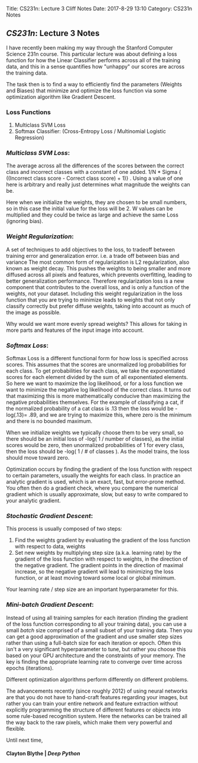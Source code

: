 Title: CS231n: Lecture 3 Cliff Notes
Date: 2017-8-29 13:10
Category: CS231n Notes

## *CS231n*: Lecture 3 Notes


I have recently been making my way through the Stanford Computer Science 231n course. This particular lecture
was about defining a loss function for how the Linear Classifier performs across all of the training data,
and this in a sense quantifies how "unhappy" our scores are across the training data.

The task then is to find a way to efficiently find the parameters (Weights and Biases) that minimize and optimize the loss function via some optimization algorithm like Gradient Descent.

### Loss Functions
1. Multiclass SVM Loss
2. Softmax Classifier: (Cross-Entropy Loss / Multinomial Logistic Regression)


### *Multiclass SVM Loss*:

 The average across all the differences of the scores between the correct class and incorrect classes with a constant of one added. 1/N * Sigma { ((Incorrect class score  - Correct class score) + 1)} . Using a value of one here is
arbitrary and really just determines what magnitude the weights can be.

Here when we initialize the weights, they are chosen to be small numbers, so in this case the initial value for the loss will be 2. W values can be multiplied and they could be twice as large and achieve the same Loss (ignoring bias).

### *Weight Regularization*:

 A set of techniques to add objectives to the loss, to tradeoff between training error and generalization error. i.e. a trade off between bias and variance 
The most common form of regularization is L2 regularization, also known as weight decay. This pushes the weights to being smaller and more diffused across all pixels and features, which prevents overfitting, leading to better generalization performance.
Therefore regularization loss is a new component that contributes to the overall loss, and is only a function of the weights, not your dataset.
Including this weight regularization in the loss function that you are trying to minimize leads to weights that not only classify correctly but prefer diffuse weights, taking into account as much of the image as possible.

Why would we want more evenly spread weights? This allows for taking in more parts and features of the input image into account.

### *Softmax Loss*:
Softmax Loss is a different functional form for how loss is specified across scores. This assumes that the scores are unormalized log probabilities for each class. To get probabilities for each class,
we take the exponentiated scores for each element divided by the sum of all exponentiated elements. So here we want to maximize the log likelihood, or for a loss function we want to
minimize the negative log likelihood of the correct class. It turns out that maximizing this is more mathematically conducive than maximizing the negative probabilities themselves.
For the example of classifying a cat, if the normalized probability of a cat class is .13 then the loss would be -log(.13)= .89, and we are trying to maximize this, where zero is the minimum and there is no bounded maximum.

When we initialize weights we typically choose them to be very small, so there should be an initial loss of -log( 1 / number of classes), as the initial scores would be zero, then unormalized probabilities of 1 for every class, then
the loss should be -log( 1 / # of classes ). As the model trains, the loss should move toward zero.

Optimization occurs by finding the gradient of the loss function with respect to certain parameters, usually the weights for each class. In practice an analytic gradient is used, which is an exact, fast, but error-prone method.
You often then do a gradient check, where you compare the numerical gradient which is usually approximate, slow, but easy to write compared to your analytic gradient.

### *Stochastic Gradient Descent*:
This process is usually composed of two steps:
  1. Find the weights gradient by evaluating the gradient of the loss function with respect to data, weights
  2. Set new weights by multiplying step size (a.k.a. learning rate) by the gradient of the loss function with respect to weights, in the direction of the negative gradient. The gradient points in the direction of maximal increase, so the negative gradient will lead to minimizing the loss function, or at least moving toward some local or global minimum.

Your learning rate / step size are an important hyperparameter for this.

### *Mini-batch Gradient Descent*:
Instead of using all training samples for each iteration (finding the gradient of the loss function corresponding to all your training data), you can use a small *batch* size comprised of a small subset of your training data. Then you can get a good approximation of the gradient and use smaller step sizes rather than using a full-batch size for each iteration or epoch.
Often this isn't a very significant hyperparameter to tune, but rather you choose this based on your GPU architecture and the constraints of your memory.
The key is finding the appropriate learning rate to converge over time across epochs (iterations).

Different optimization algorithms perform differently on different problems.

The advancements recently (since roughly 2012) of using neural networks are that you do not have to hand-craft features regarding your images, but rather you can train your entire network and feature
extraction without explicitly programming the structure of different features or objects into some rule-based recognition system. Here the networks can be trained all the way back to the raw pixels, which make them very powerful and flexible.

Until next time,
#### Clayton Blythe | *Deep Python*
